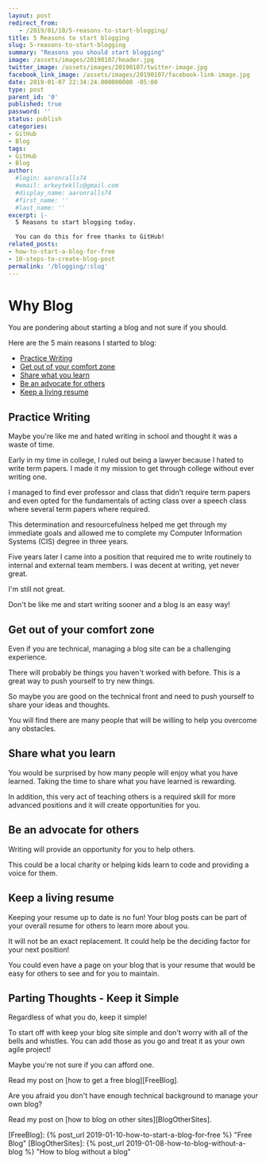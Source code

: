 ```yaml
---
layout: post
redirect_from:
   - /2019/01/10/5-reasons-to-start-blogging/
title: 5 Reasons to start blogging
slug: 5-reasons-to-start-blogging
summary: "Reasons you should start blogging"
image: /assets/images/20190107/header.jpg
twitter_image: /assets/images/20190107/twitter-image.jpg
facebook_link_image: /assets/images/20190107/facebook-link-image.jpg
date: 2019-01-07 22:34:24.000000000 -05:00
type: post
parent_id: '0'
published: true
password: ''
status: publish
categories:
- GitHub
- Blog
tags:
- GitHub
- Blog
author:
  #login: aaronralls74
  #email: arkeytekllc@gmail.com
  #display_name: aaronralls74
  #first_name: ''
  #last_name: ''
excerpt: |-
  5 Reasons to start blogging today.

  You can do this for free thanks to GitHub!
related_posts:
- how-to-start-a-blog-for-free
- 10-steps-to-create-blog-post
permalink: '/blogging/:slug'
---
```


# Why Blog

You are pondering about starting a blog and not sure if you should. 

Here are the 5 main reasons I started to blog:

- [Practice Writing](#Practice-Writing)
- [Get out of your comfort zone](#get-out-of-your-comfort-zone)
- [Share what you learn](#Share-what-you-learn)
- [Be an advocate for others](#be-an-advocate-for-others)
- [Keep a living resume](#keep-a-living-resume)

## Practice Writing

Maybe you're like me and hated writing in school and thought it was a waste of time.

Early in my time in college, I ruled out being a lawyer because I hated to write term papers. I made it my mission to get through college without ever writing one.

I managed to find ever professor and class that didn't require term papers and even opted for the fundamentals of acting class over a speech class where several term papers where required.

This determination and resourcefulness helped me get through my immediate goals and allowed me to complete my Computer Information Systems (CIS) degree in three years.

Five years later I came into a position that required me to write routinely to internal and external team members. I was decent at writing, yet never great.

I'm still not great.

Don't be like me and start writing sooner and a blog is an easy way!

## Get out of your comfort zone

Even if you are technical, managing a blog site can be a challenging experience.

There will probably be things you haven't worked with before. This is a great way to push yourself to try new things.

So maybe you are good on the technical front and need to push yourself to share your ideas and thoughts.

You will find there are many people that will be willing to help you overcome any obstacles.

## Share what you learn

You would be surprised by how many people will enjoy what you have learned. Taking the time to share what you have learned is rewarding.

In addition, this very act of teaching others is a required skill for more advanced positions and it will create opportunities for you.

## Be an advocate for others

Writing will provide an opportunity for you to help others.

This could be a local charity or helping kids learn to code and providing a voice for them.

## Keep a living resume

Keeping your resume up to date is no fun! Your blog posts can be part of your overall resume for others to learn more about you.

It will not be an exact replacement. It could help be the deciding factor for your next position!

You could even have a page on your blog that is your resume that would be easy for others to see and for you to maintain.

## Parting Thoughts - Keep it Simple

Regardless of what you do, keep it simple!

To start off with keep your blog site simple and don't worry with all of the bells and whistles. You can add those as you go and treat it as your own agile project!

Maybe you're not sure if you can afford one.

Read my post on [how to get a free blog][FreeBlog].

Are you afraid you don't have enough technical background to manage your own blog?

Read my post on [how to blog on other sites][BlogOtherSites].

[FreeBlog]: {% post_url 2019-01-10-how-to-start-a-blog-for-free %} "Free Blog"
[BlogOtherSites]: {% post_url 2019-01-08-how-to-blog-without-a-blog %} "How to blog without a blog"